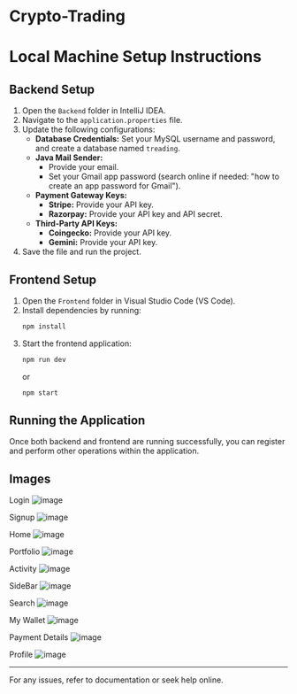 # Crypto-Trading
# Local Machine Setup Instructions

## Backend Setup
1. Open the `Backend` folder in IntelliJ IDEA.
2. Navigate to the `application.properties` file.
3. Update the following configurations:
   - **Database Credentials:** Set your MySQL username and password, and create a database named `treading`.
   - **Java Mail Sender:**
     - Provide your email.
     - Set your Gmail app password (search online if needed: "how to create an app password for Gmail").
   - **Payment Gateway Keys:**
     - **Stripe:** Provide your API key.
     - **Razorpay:** Provide your API key and API secret.
   - **Third-Party API Keys:**
     - **Coingecko:** Provide your API key.
     - **Gemini:** Provide your API key.
4. Save the file and run the project.

## Frontend Setup
1. Open the `Frontend` folder in Visual Studio Code (VS Code).
2. Install dependencies by running:
   ```sh
   npm install
   ```
3. Start the frontend application:
   ```sh
   npm run dev
   ```
   or
   ```sh
   npm start
   ```

## Running the Application
Once both backend and frontend are running successfully, you can register and perform other operations within the application.

## Images

Login
![image](https://github.com/user-attachments/assets/1290752d-b671-401d-8a02-eb89a530802c)

Signup
![image](https://github.com/user-attachments/assets/30de70b4-8d06-4861-9b69-cbe0bcb0f1a0)

Home
![image](https://github.com/user-attachments/assets/6d59ed73-dd65-42e9-b9f8-c8cc77815693)

Portfolio
![image](https://github.com/user-attachments/assets/149d1def-7ca0-4407-ba09-0f160a296ea5)

Activity
![image](https://github.com/user-attachments/assets/4f0a8d4c-6374-44e5-9507-0781229b7746)

SideBar
![image](https://github.com/user-attachments/assets/6744a403-e747-4b68-b0b4-42f5c85035ac)

Search
![image](https://github.com/user-attachments/assets/96a685b1-deb0-4db3-9aa8-c9315fbb7ae6)

My Wallet
![image](https://github.com/user-attachments/assets/e6530df2-c20b-4856-bb95-b2dfc4c25c55)

Payment Details
![image](https://github.com/user-attachments/assets/3bdcc1f9-d618-426e-9340-84402a8bf689)

Profile
![image](https://github.com/user-attachments/assets/5ea763f1-4b19-4313-ac05-c676f60aa453)










---
For any issues, refer to documentation or seek help online.
